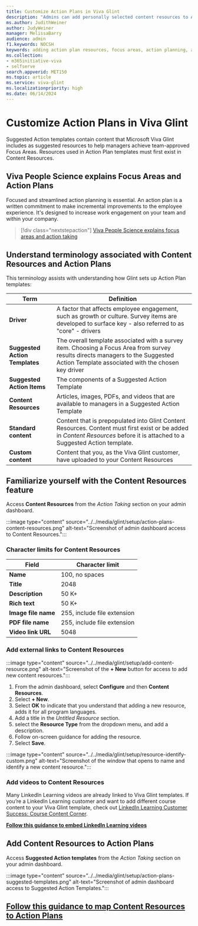 ```yaml
---
title: Customize Action Plans in Viva Glint   
description: "Admins can add personally selected content resources to Action Plans for their managers to use with their teams."
ms.author: JudithWeiner
author: JudyWeiner
manager: MelissaBarry
audience: admin
f1.keywords: NOCSH
keywords: adding action plan resources, focus areas, action planning, action plan terminology,content resources
ms.collection:  
- m365initiative-viva
- selfserve 
search.appverid: MET150 
ms.topic: article
ms.service: viva-glint
ms.localizationpriority: high
ms.date: 06/14/2024
---
```


# Customize Action Plans in Viva Glint    

Suggested Action templates contain content that Microsoft Viva Glint includes as suggested resources to help managers achieve team-approved Focus Areas. Resources used in Action Plan templates must first exist in Content Resources.

## Viva People Science explains Focus Areas and Action Plans

Focused and streamlined action planning is essential. An action plan is a written commitment to make incremental improvements to the employee experience. It's designed to increase work engagement on your team and within your company.

> [!div class="nextstepaction"]
> [Viva People Science explains focus areas and action taking](https://go.microsoft.com/fwlink/?linkid=2261087)

## Understand terminology associated with Content Resources and Action Plans

This terminology assists with understanding how Glint sets up Action Plan templates: 

|Term|Definition|
|---------|---------|
|**Driver**|A factor that affects employee engagement, such as growth or culture. Survey items are developed to surface key - also referred to as "core" - drivers|
|**Suggested Action Templates**|The overall template associated with a survey item. Choosing a Focus Area from survey results directs managers to the Suggested Action Template associated with the chosen key driver|
|**Suggested Action Items**|The components of a Suggested Action Template| 
|**Content Resources**|Articles, images, PDFs, and videos that are available to managers in a Suggested Action Template|
|**Standard content**|Content that is prepopulated into Glint Content Resources. Content must first exist or be added in *Content Resources* before it is attached to a Suggested Action template.|
|**Custom content**|Content that you, as the Viva Glint customer, have uploaded to your Content Resources|

## Familiarize yourself with the Content Resources feature

Access **Content Resources** from the *Action Taking* section on your admin dashboard. 

:::image type="content" source="../../media/glint/setup/action-plans-content-resources.png" alt-text="Screenshot of admin dashboard access to Content Resources.":::

### Character limits for Content Resources 

| **Field** | **Character limit** | 
|---|---|
| **Name** | 100, no spaces |
| **Title** | 2048|
| **Description** | 50 K+ |
| **Rich text** | 50 K+ |
| **Image file name** | 255, include file extension |
| **PDF file name** | 255, include file extension |
| **Video link URL** | 5048 |

### Add external links to Content Resources 

:::image type="content" source="../../media/glint/setup/add-content-resource.png" alt-text="Screenshot of the **+ New** button for access to add new content resources.":::

1. From the admin dashboard, select **Configure** and then **Content Resources**. 
1. Select **+ New**. 
1. Select **OK** to indicate that you understand that adding a new resource, adds it for all program languages. 
1. Add a title in the *Untitled Resource* section.
1. select the **Resource Type** from the dropdown menu, and add a description. 
1. Follow on-screen guidance for adding the resource. 
1. Select **Save**.

:::image type="content" source="../../media/glint/setup/resource-identify-custom.png" alt-text="Screenshot of the window that opens to name and identify a new content resource.":::

### Add videos to Content Resources 

Many LinkedIn Learning videos are already linked to Viva Glint templates. If you’re a LinkedIn Learning customer and want to add different course content to your Viva Glint template, check out [LinkedIn Learning Customer Success: Course Content Corner](https://learning.linkedin.com/customer-success-center/linkedin-learning-course-content-corner?lr=1). 

**[Follow this guidance to embed LinkedIn Learning videos](https://go.microsoft.com/fwlink/?linkid=2266714)**

## Add Content Resources to Action Plans

Access **Suggested Action templates** from the *Action Taking* section on your admin dashboard. 

:::image type="content" source="../../media/glint/setup/action-plans-suggested-templates.png" alt-text="Screenshot of admin dashboard access to Suggested Action Templates.":::

## [Follow this guidance to map Content Resources to Action Plans](https://go.microsoft.com/fwlink/?linkid=2275456)

